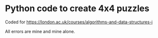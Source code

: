 # Python code to create 4x4 puzzles

Coded for https://london.ac.uk/courses/algorithms-and-data-structures-i

All errors are mine and mine alone. 
